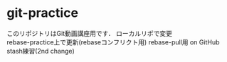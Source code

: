 ﻿# git-practice
このリポジトリはGit動画講座用です．
ローカルリポで変更  
rebase-practice上で更新(rebaseコンフリクト用)
rebase-pull用 on GitHub
stash練習(2nd change)